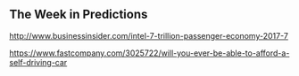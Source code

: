 ## The Week in Predictions

http://www.businessinsider.com/intel-7-trillion-passenger-economy-2017-7

https://www.fastcompany.com/3025722/will-you-ever-be-able-to-afford-a-self-driving-car
